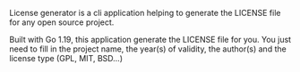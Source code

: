 License generator is a cli application helping to generate the LICENSE file for any open source project.

Built with Go 1.19, this application generate the LICENSE file for you. You just need to fill in the project name, the 
year(s) of validity, the author(s) and the license type (GPL, MIT, BSD...)
